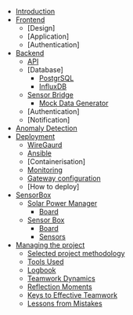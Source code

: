 * [Introduction](introduction.md)
* [Frontend](frontend/README.md)
  * [Design]
  * [Application]
  * [Authentication]
* [Backend](backend/README.md)
  * [API](backend/api-readme.md)
  * [Database]
    * [PostgrSQL](backend/database/postgres.md)
    * [InfluxDB](backend/database/influx.md)
  * [Sensor Bridge](backend/sensor-bridge/README.md)
    * [Mock Data Generator](backend/sensor-bridge/mock-data-generator.md)
  * [Authentication]
  * [Notification]
* [Anomaly Detection](anomaly-detection/README.md)
* [Deployment](deployment/README.md)
  * [WireGaurd](deployment/wireguard.md)
  * [Ansible](deployment/ansible.md)
  * [Containerisation]
  * [Monitoring](deployment/monitoring.md)
  * [Gateway configuration](deployment/gateway.md)
  * [How to deploy]
* [SensorBox](sensorbox/README.md)
  * [Solar Power Manager](sensorbox/solar-power-manager/README.md)
    * [Board](sensorbox/solar-power-manager/board/README.md)
  * [Sensor Box](sensorbox/sensor-box/README.md)
    * [Board](sensorbox/sensor-box/board/README.md)
    * [Sensors](sensorbox/sensor-box/sensors/README.md)
* [Managing the project](project-methodology/README.md)
  * [Selected project methodology](project-methodology/selected-methodology.md)
  * [Tools Used](project-methodology/tools-used.md)
  * [Logbook](project-methodology/logbook.md)
  * [Teamwork Dynamics](project-methodology/teamwork-dynamics.md)
  * [Reflection Moments](project-methodology/reflection-moments.md)
  * [Keys to Effective Teamwork](project-methodology/effective-teamwork.md)
  * [Lessons from Mistakes](project-methodology/lessons-learned.md)
